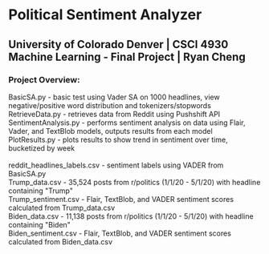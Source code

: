 # Political Sentiment Analyzer
## University of Colorado Denver | CSCI 4930 Machine Learning - Final Project | Ryan Cheng<br/>

### Project Overview:<br/>
BasicSA.py - basic test using Vader SA on 1000 headlines, view negative/positive word distribution and tokenizers/stopwords<br/>
RetrieveData.py - retrieves data from Reddit using Pushshift API<br/>
SentimentAnalysis.py - performs sentiment analysis on data using Flair, Vader, and TextBlob models, outputs results from each model<br/>
PlotResults.py - plots results to show trend in sentiment over time, bucketized by week<br/>
<br/>
reddit_headlines_labels.csv - sentiment labels using VADER from BasicSA.py<br/>
Trump_data.csv - 35,524 posts from r/politics (1/1/20 - 5/1/20) with headline containing "Trump"<br/>
Trump_sentiment.csv - Flair, TextBlob, and VADER sentiment scores calculated from Trump_data.csv<br/>
Biden_data.csv - 11,138 posts from r/politics (1/1/20 - 5/1/20) with headline containing "Biden"<br/>
Biden_sentiment.csv - Flair, TextBlob, and VADER sentiment scores calculated from Biden_data.csv<br/>
